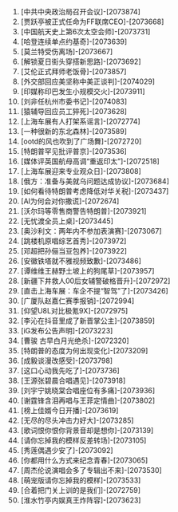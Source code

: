 
1. [中共中央政治局召开会议]-[2073874]
1. [贾跃亭被正式任命为FF联席CEO]-[2073668]
1. [中国航天史上第6次太空会师]-[2073731]
1. [哈登连续单点约基奇]-[2073639]
1. [莫兰特受伤离场]-[2073667]
1. [解锁夏日街头穿搭新思路]-[2073692]
1. [艾伦正式拜师老饭骨]-[2073857]
1. [外交部回应美坚称中美正谈判]-[2074029]
1. [印媒称印巴发生小规模交火]-[2073911]
1. [刘非任杭州市委书记]-[2074083]
1. [猿辅导回应员工猝死]-[2073628]
1. [上海车展有人打架系谣言]-[2072774]
1. [一种很新的东北森林]-[2073589]
1. [ootd的风也吹到了广场舞]-[2072720]
1. [特朗普罕见批评普京]-[2073536]
1. [媒体评英国航母高调“重返印太”]-[2072518]
1. [上海车展迎来专业观众日]-[2073808]
1. [俄方：准备与美就乌问题达成协议]-[2073684]
1. [如何看待特朗普考虑降低对华关税]-[2073437]
1. [AI为何会对你撒谎]-[2072674]
1. [沃尔玛等零售商警告特朗普]-[2073921]
1. [无忧渡全员上桌]-[2073445]
1. [奥沙利文：两年内不参加表演赛]-[2073067]
1. [跳楼机原唱综艺首秀]-[2073972]
1. [邓超把孙俪当豆包养]-[2073922]
1. [安徽铁塔就不雅视频致歉]-[2073486]
1. [谭维维王赫野土坡上的狗尾草]-[2073957]
1. [新疆下井救人00后女辅警破格晋升]-[2072972]
1. [直击上海车展：车企不提“智驾”了]-[2073426]
1. [广厦队赵嘉仁赛季报销]-[2072994]
1. [仰望U8L对比极氪9X]-[2072975]
1. [李沁在抖音里成了新晋掌公主]-[2073859]
1. [iG发布公告声明]-[2073223]
1. [曹骏 古早白月光绝杀]-[2072320]
1. [特朗普的态度为何出现变化]-[2073209]
1. [成毅谈漫改感受]-[2073798]
1. [这口心动我先吃了]-[2073736]
1. [王源张碧晨合唱遇见]-[2073918]
1. [刘宇宁姚晓棠合唱座位有多痛]-[2073936]
1. [谢霆锋含泪再唱与王菲定情曲]-[2073802]
1. [榜上佳婿今日开播]-[2073619]
1. [无尽的尽头冲击力好大]-[2073285]
1. [歌词恨你恨你背景音却是想你]-[2073139]
1. [请你忘掉我的模样反差转场]-[2073105]
1. [秀莲偶遇少安了]-[2073092]
1. [你都用什么方式来纪念青春]-[2073065]
1. [周杰伦说演唱会多了专辑出不来]-[2073530]
1. [萌宠版请你忘掉我的模样]-[2073533]
1. [合着把门关上训的是我们]-[2072759]
1. [淮水竹亭内娱真王炸阵容]-[2073623]